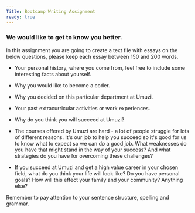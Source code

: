 ```yaml
---
Title: Bootcamp Writing Assignment
ready: true
---
```


### We would like to get to know you better.

In this assignment you are going to create a text file with essays on the below questions, please keep each essay between 150 and 200 words.

 - Your personal history, where you come from, feel free to include some interesting facts about yourself.

 - Why you would like to become a coder.

 - Why you decided on this particular department at Umuzi.

 - Your past extracurricular activities or work experiences.

 - Why do you think you will succeed at Umuzi?

 - The courses offered by Umuzi are hard - a lot of people struggle for lots of different reasons. It's our job to help you succeed so it's good for us to know what to expect so we can do a good job. What weaknesses do you have that might stand in the way of your success? And what strategies do you have for overcoming these challenges?

 - If you succeed at Umuzi and get a high value career in your chosen field, what do you think your life will look like? Do you have personal goals? How will this effect your family and your community? Anything else?

 Remember to pay attention to your sentence structure, spelling and grammar.


